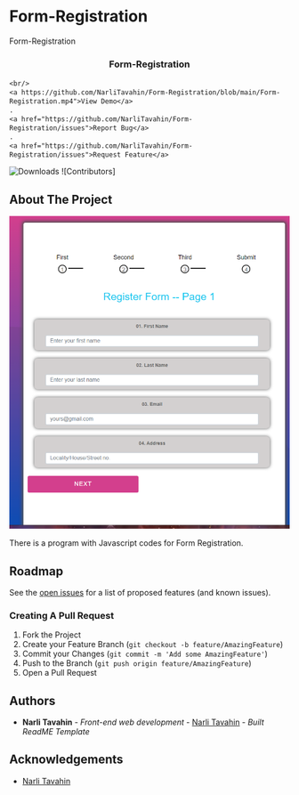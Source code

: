# Form-Registration
Form-Registration
<br/>
<p align="center">
 

  <h3 align="center">Form-Registration</h3>

  <p align="center">
    
    <br/>
    <a https://github.com/NarliTavahin/Form-Registration/blob/main/Form-Registration.mp4">View Demo</a>
    .
    <a href="https://github.com/NarliTavahin/Form-Registration/issues">Report Bug</a>
    .
    <a href="https://github.com/NarliTavahin/Form-Registration/issues">Request Feature</a>
  </p>
</p>

![Downloads](https://img.shields.io/github/downloads/NarliTavahinForm-Registration/total) ![Contributors]



## About The Project

![Screen Shot](https://github.com/NarliTavahin/Form-Registration/blob/main/Form-Registration.png)

There is a program with Javascript codes for Form Registration.




## Roadmap

See the [open issues](https://github.com/NarliTavahin/Form-Registration/issues) for a list of proposed features (and known issues).


### Creating A Pull Request

1. Fork the Project
2. Create your Feature Branch (`git checkout -b feature/AmazingFeature`)
3. Commit your Changes (`git commit -m 'Add some AmazingFeature'`)
4. Push to the Branch (`git push origin feature/AmazingFeature`)
5. Open a Pull Request


## Authors

* **Narli Tavahin** - *Front-end web development* - [Narli Tavahin](https://github.com/NarliTavahin/) - *Built ReadME Template*

## Acknowledgements

* [Narli Tavahin](https://github.com/NarliTavahin/) 
